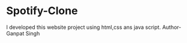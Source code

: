 # Spotify-Clone
I developed this website project using html,css ans java script. 
Author-Ganpat Singh

